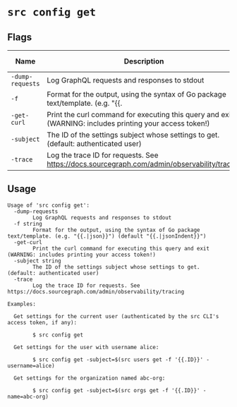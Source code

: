 # `src config get`


## Flags

| Name | Description | Default Value |
|------|-------------|---------------|
| `-dump-requests` | Log GraphQL requests and responses to stdout | `false` |
| `-f` | Format for the output, using the syntax of Go package text/template. (e.g. "{{.|json}}") | `{{.|jsonIndent}}` |
| `-get-curl` | Print the curl command for executing this query and exit (WARNING: includes printing your access token!) | `false` |
| `-subject` | The ID of the settings subject whose settings to get. (default: authenticated user) |  |
| `-trace` | Log the trace ID for requests. See https://docs.sourcegraph.com/admin/observability/tracing | `false` |


## Usage

```
Usage of 'src config get':
  -dump-requests
    	Log GraphQL requests and responses to stdout
  -f string
    	Format for the output, using the syntax of Go package text/template. (e.g. "{{.|json}}") (default "{{.|jsonIndent}}")
  -get-curl
    	Print the curl command for executing this query and exit (WARNING: includes printing your access token!)
  -subject string
    	The ID of the settings subject whose settings to get. (default: authenticated user)
  -trace
    	Log the trace ID for requests. See https://docs.sourcegraph.com/admin/observability/tracing

Examples:

  Get settings for the current user (authenticated by the src CLI's access token, if any):

    	$ src config get

  Get settings for the user with username alice:

    	$ src config get -subject=$(src users get -f '{{.ID}}' -username=alice)

  Get settings for the organization named abc-org:

    	$ src config get -subject=$(src orgs get -f '{{.ID}}' -name=abc-org)



```
	